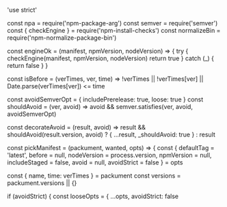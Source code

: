 'use strict'

const npa = require('npm-package-arg')
const semver = require('semver')
const { checkEngine } = require('npm-install-checks')
const normalizeBin = require('npm-normalize-package-bin')

const engineOk = (manifest, npmVersion, nodeVersion) => {
  try {
    checkEngine(manifest, npmVersion, nodeVersion)
    return true
  } catch (_) {
    return false
  }
}

const isBefore = (verTimes, ver, time) =>
  !verTimes || !verTimes[ver] || Date.parse(verTimes[ver]) <= time

const avoidSemverOpt = { includePrerelease: true, loose: true }
const shouldAvoid = (ver, avoid) =>
  avoid && semver.satisfies(ver, avoid, avoidSemverOpt)

const decorateAvoid = (result, avoid) =>
  result && shouldAvoid(result.version, avoid)
    ? { ...result, _shouldAvoid: true }
    : result

const pickManifest = (packument, wanted, opts) => {
  const {
    defaultTag = 'latest',
    before = null,
    nodeVersion = process.version,
    npmVersion = null,
    includeStaged = false,
    avoid = null,
    avoidStrict = false
  } = opts

  const { name, time: verTimes } = packument
  const versions = packument.versions || {}

  if (avoidStrict) {
    const looseOpts = {
      ...opts,
      avoidStrict: false
  